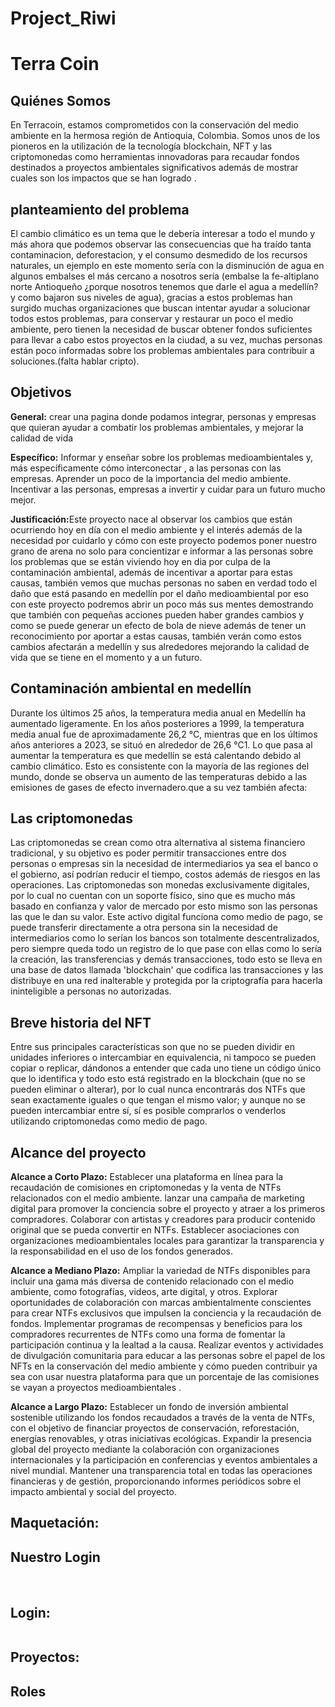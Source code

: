 # Project_Riwi
<h1>Terra Coin</h1>

<h2>Quiénes Somos</h2>
<p>En Terracoin, estamos comprometidos con la conservación del medio ambiente en la hermosa región de Antioquia, Colombia. Somos unos de los pioneros en la utilización de la tecnología blockchain, NFT y las criptomonedas como herramientas innovadoras para recaudar fondos destinados a proyectos ambientales significativos además de mostrar cuales son los impactos que se han logrado .</p>

<h2>planteamiento del problema </h2>

<p>El cambio climático es un tema que le debería interesar a todo el mundo y más ahora que podemos observar las consecuencias que ha traído tanta contaminacion, deforestacion, y el consumo desmedido de los recursos naturales, un ejemplo en este momento sería con la disminución de agua en algunos embalses  el más cercano a nosotros sería (embalse la fe-altiplano norte Antioqueño ¿porque nosotros tenemos que darle el agua a medellín?  y como bajaron sus niveles de agua), gracias a estos problemas han surgido muchas organizaciones que buscan intentar ayudar a solucionar todos estos problemas, para conservar y restaurar un poco el medio ambiente,  pero tienen la necesidad de buscar obtener fondos suficientes para llevar a cabo estos proyectos en la ciudad, a su vez,  muchas personas están poco informadas sobre los problemas ambientales para contribuir a soluciones.(falta hablar cripto).</p>

<h2>Objetivos</h2>
<p> <b>General:</b> crear una pagina donde podamos integrar, personas y empresas que quieran ayudar a combatir los problemas ambientales, y mejorar la calidad de vida 
</p>
<p><b>Específico:</b> Informar y enseñar sobre los problemas medioambientales  y, más específicamente cómo interconectar , a las personas con las empresas. Aprender un poco de la importancia del medio ambiente. Incentivar a las personas,  empresas a invertir y cuidar para un futuro mucho mejor.</p>

<p><b>Justificación:</b>Este proyecto nace al observar los cambios que están ocurriendo hoy en día con el medio ambiente y el interés además de la necesidad por cuidarlo y cómo con este proyecto podemos poner nuestro grano de arena no solo para concientizar e informar a las personas sobre los problemas que se están viviendo hoy en dia por culpa de la contaminación ambiental, además de incentivar a aportar para estas causas, también vemos que muchas personas no saben en verdad todo el daño que está pasando en medellín por el daño medioambiental por eso con este proyecto podremos abrir un poco más sus mentes demostrando que también con pequeñas acciones pueden haber grandes cambios y como se puede generar un efecto de bola de nieve además de tener un reconocimiento por aportar a estas causas, también verán como estos cambios afectarán a medellín y sus alrededores mejorando la calidad de vida que se tiene en el momento y a un futuro.
</p>


<h2>Contaminación ambiental en medellín </h2>
<p>Durante los últimos 25 años, la temperatura media anual en Medellín ha aumentado ligeramente. En los años posteriores a 1999, la temperatura media anual fue de aproximadamente 26,2 °C, mientras que en los últimos años anteriores a 2023, se situó en alrededor de 26,6 °C1. Lo que pasa al aumentar la temperatura es que medellín se está calentando debido al cambio climático. Esto es consistente con la mayoría de las regiones del mundo, donde se observa un aumento de las temperaturas debido a las emisiones de gases de efecto invernadero.que a su vez también afecta:
</p>

<h2>Las criptomonedas </h2>

<p>Las criptomonedas se crean como otra alternativa al sistema financiero tradicional, y su objetivo es poder permitir transacciones entre dos personas o empresas sin la necesidad de intermediarios ya sea el banco o el gobierno, así podrían reducir el tiempo, costos además de riesgos en las operaciones. Las criptomonedas son monedas exclusivamente digitales, por lo cual no cuentan con un soporte físico, sino que es mucho más basado en confianza y valor de mercado por esto mismo son las personas las que le dan su valor.  Este activo digital funciona como medio de pago, se puede transferir directamente a otra persona sin la necesidad de intermediarios como lo serían los bancos son totalmente descentralizados, pero siempre queda todo un registro de lo que pase con ellas como lo sería la creación, las transferencias y demás transacciones, todo esto  se lleva en una base de datos llamada 'blockchain' que codifica las transacciones y las distribuye en una red inalterable y protegida por la criptografía para hacerla ininteligible a personas no autorizadas. 
</p>

<h2>Breve historia del NFT</h2>
<p>Entre sus principales características son que no se pueden dividir en unidades inferiores o intercambiar en equivalencia, ni tampoco se pueden copiar o replicar, dándonos a entender que cada uno tiene un código único que lo identifica y todo esto está registrado en la blockchain (que no se pueden eliminar o alterar), por lo cual nunca encontrarás dos NTFs que sean exactamente iguales o que tengan el mismo valor; y aunque no se pueden intercambiar entre sí, sí es posible comprarlos o venderlos utilizando criptomonedas como medio de pago.</p>

<h2>Alcance del proyecto </h2>
<p><b>Alcance a Corto Plazo:</b>
Establecer una plataforma en línea para la recaudación de comisiones en criptomonedas y la venta de NTFs relacionados con el medio ambiente.
lanzar una campaña de marketing digital para promover la conciencia sobre el proyecto y atraer a los primeros compradores.
Colaborar con artistas y creadores para producir contenido original que se pueda convertir en NTFs. 
Establecer asociaciones con organizaciones medioambientales locales para garantizar la transparencia y la responsabilidad en el uso de los fondos generados.

<b>Alcance a Mediano Plazo:</b>
Ampliar la variedad de NTFs disponibles para incluir una gama más diversa de contenido relacionado con el medio ambiente, como fotografías, videos, arte digital, y otros.
Explorar oportunidades de colaboración con marcas ambientalmente conscientes para crear NTFs exclusivos que impulsen la conciencia y la recaudación de fondos.
Implementar programas de recompensas y beneficios para los compradores recurrentes de NTFs como una forma de fomentar la participación continua y la lealtad a la causa.
Realizar eventos y actividades de divulgación comunitaria para educar a las personas sobre el papel de los NFTs en la conservación del medio ambiente y cómo pueden contribuir ya sea con usar nuestra plataforma para que un porcentaje de las comisiones se vayan a proyectos medioambientales .
    

<b>Alcance a Largo Plazo:</b>
Establecer un fondo de inversión ambiental sostenible utilizando los fondos recaudados a través de la venta de NTFs, con el objetivo de financiar proyectos de conservación, reforestación, energías renovables, y otras iniciativas ecológicas.
Expandir la presencia global del proyecto mediante la colaboración con organizaciones internacionales y la participación en conferencias y eventos ambientales a nivel mundial.
Mantener una transparencia total en todas las operaciones financieras y de gestión, proporcionando informes periódicos sobre el impacto ambiental y social del proyecto.
</p>

<h2>Maquetación:</h2>

<h2>Nuestro Login</h2>
<img src="/img/login-foto.png" alt="">
<img src="/img/contenido-pagina.png" alt="">
<img src="/img/contenido-pagina1.png" alt="">
<img src="/img/contenido-pagina-2.png" alt="">

<h2>Login:</h2>
<img src="/img/register.png" alt="">

<h2>Proyectos:</h2>

<h2>Roles</h2>

<p></p>
